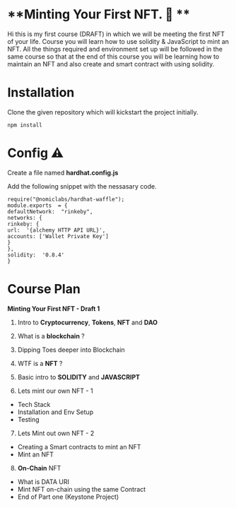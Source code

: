 # **Minting Your First NFT. 🤪 **

Hi this is my first course (DRAFT) in which we will be meeting the first NFT of your life. Course you will learn how to use solidity & JavaScript to mint an NFT. All the things required and environment set up will be followed in the same course so that at the end of this course you will be learning how to maintain an NFT and also create and smart contract with using solidity.


# Installation

Clone the given repository which will kickstart the project initially. 

    npm install


# Config ⚠️

Create a file named **hardhat.config.js**

Add the following snippet with the nessasary code.

    require("@nomiclabs/hardhat-waffle");
    module.exports  = {
    defaultNetwork:  "rinkeby",
    networks: {
    rinkeby: {
    url:  '{alchemy HTTP API URL}',
    accounts: ['Wallet Private Key']
    }
    },
    solidity:  '0.8.4'
    }

# Course Plan 

**Minting Your First NFT - Draft 1**

1. Intro to **Cryptocurrency**, **Tokens**, **NFT** and **DAO**
2. What is a **blockchain** ?
3. Dipping Toes deeper into Blockchain
4. WTF is a **NFT** ?
5. Basic intro to **SOLIDITY** and **JAVASCRIPT**

6. Lets mint our own NFT - 1
-  Tech Stack
-  Installation and Env Setup
-  Testing

7. Lets Mint out own NFT - 2
- Creating a Smart contracts to mint an NFT
- Mint an NFT

8. **On-Chain** NFT
- What is DATA URI
- Mint NFT on-chain using the same Contract
- End of Part one (Keystone Project)
